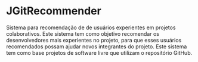 # JGitRecommender
Sistema para recomendação de de usuários experientes em  projetos colaborativos. Este sistema tem como objetivo recomendar os desenvolvedores mais experientes no projeto, para que esses usuários recomendados possam ajudar novos integrantes do projeto. Este sistema tem como base projetos de software livre que utilizam o repositório GitHub.
